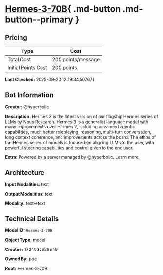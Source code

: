 # [Hermes-3-70B](https://poe.com/Hermes-3-70B){ .md-button .md-button--primary }

## Pricing

| Type | Cost |
|------|------|
| Total Cost | 200 points/message |
| Initial Points Cost | 200 points |

**Last Checked:** 2025-09-20 12:19:34.507671


## Bot Information

**Creator:** @hyperbolic

**Description:** Hermes 3 is the latest version of our flagship Hermes series of LLMs by Nous Research.
Hermes 3 is a generalist language model with many improvements over Hermes 2, including advanced agentic capabilities, much better roleplaying, reasoning, multi-turn conversation, long context coherence, and improvements across the board.
The ethos of the Hermes series of models is focused on aligning LLMs to the user, with powerful steering capabilities and control given to the end user.

**Extra:** Powered by a server managed by @hyperbolic. Learn more


## Architecture

**Input Modalities:** text

**Output Modalities:** text

**Modality:** text->text


## Technical Details

**Model ID:** `Hermes-3-70B`

**Object Type:** model

**Created:** 1724032528549

**Owned By:** poe

**Root:** Hermes-3-70B

